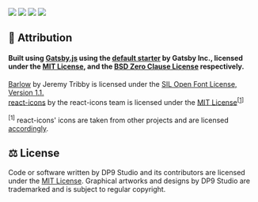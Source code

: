 <a href="https://github.com/dp9studio/Website/blob/main/LICENSE.md"><img src="https://img.shields.io/github/license/dp9studio/Website?style=for-the-badge" /></a>
<a href="https://github.com/dp9studio/Website/search?l=javascript"><img src="https://img.shields.io/github/languages/top/dp9studio/Website?style=for-the-badge" /></a>
<a href="https://github.com/dp9studio/Website/commits/main"><img src="https://img.shields.io/github/last-commit/dp9studio/Website?style=for-the-badge" /></a>
<a href="https://dp9studio.com"><img src="https://img.shields.io/website?style=for-the-badge&url=https%3A%2F%2Fdp9studio.com" /></a>

## 📝 Attribution

#### Built using <a href="https://github.com/gatsbyjs/gatsby">Gatsby.js</a> using the <a href="https://github.com/gatsbyjs/gatsby-starter-default">default starter</a> by Gatsby Inc., licensed under the <a href="https://github.com/gatsbyjs/gatsby/blob/master/LICENSE">MIT License</a>, and the <a href="https://github.com/gatsbyjs/gatsby-starter-default/blob/master/LICENSE">BSD Zero Clause License</a> respectively.<br>

<a href="https://fonts.google.com/specimen/Barlow">Barlow</a> by Jeremy Tribby is licensed under the <a href="https://scripts.sil.org/cms/scripts/page.php?item_id=OFL_web">SIL Open Font License, Version 1.1.</a><br>
<a href="https://react-icons.github.io/react-icons">react-icons</a> by the react-icons team is licensed under the <a href="https://github.com/react-icons/react-icons/blob/master/LICENSE">MIT License</a><sup>[<a href="#footnote-01">1</a>]</sup><br>
<br><a id="footnote-01"><sup>[1]</sup> react-icons' icons are taken from other projects and are licensed <a href="https://github.com/react-icons/react-icons/blob/master/README.md#icons">accordingly</a>.</a>

## ⚖ License

Code or software written by DP9 Studio and its contributors are licensed under the <a href="https://github.com/dp9studio/Website/blob/main/LICENSE.md">MIT License</a>. Graphical artworks and designs by DP9 Studio are trademarked and is subject to regular copyright.
